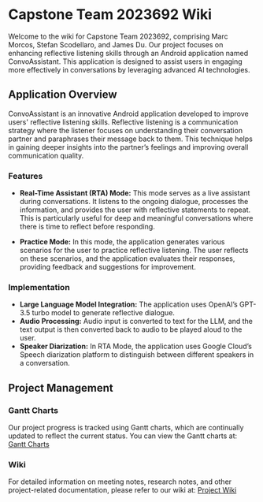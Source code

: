 # Capstone Team 2023692 Wiki

Welcome to the wiki for Capstone Team 2023692, comprising Marc Morcos, Stefan Scodellaro, and James Du. Our project focuses on enhancing reflective listening skills through an Android application named ConvoAssistant. This application is designed to assist users in engaging more effectively in conversations by leveraging advanced AI technologies.

## Application Overview

ConvoAssistant is an innovative Android application developed to improve users' reflective listening skills. Reflective listening is a communication strategy where the listener focuses on understanding their conversation partner and paraphrases their message back to them. This technique helps in gaining deeper insights into the partner’s feelings and improving overall communication quality.

### Features

- **Real-Time Assistant (RTA) Mode:** This mode serves as a live assistant during conversations. It listens to the ongoing dialogue, processes the information, and provides the user with reflective statements to repeat. This is particularly useful for deep and meaningful conversations where there is time to reflect before responding.

- **Practice Mode:** In this mode, the application generates various scenarios for the user to practice reflective listening. The user reflects on these scenarios, and the application evaluates their responses, providing feedback and suggestions for improvement.

### Implementation

- **Large Language Model Integration:** The application uses OpenAI’s GPT-3.5 turbo model to generate reflective dialogue.
- **Audio Processing:** Audio input is converted to text for the LLM, and the text output is then converted back to audio to be played aloud to the user.
- **Speaker Diarization:** In RTA Mode, the application uses Google Cloud’s Speech diarization platform to distinguish between different speakers in a conversation.


## Project Management

### Gantt Charts

Our project progress is tracked using Gantt charts, which are continually updated to reflect the current status. You can view the Gantt charts at: [Gantt Charts](https://github.com/MarcM0/CapstoneTeam2023692/projects?query=is%3Aopen)

### Wiki

For detailed information on meeting notes, research notes, and other project-related documentation, please refer to our wiki at: [Project Wiki](https://github.com/MarcM0/CapstoneTeam2023692/wiki)
